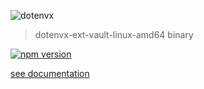 ![dotenvx](https://dotenvx.com/better-banner.png)

> dotenvx-ext-vault-linux-amd64 binary

[![npm version](https://img.shields.io/npm/v/@dotenvx/dotenvx-ext-vault-linux-amd64.svg)](https://www.npmjs.com/package/@dotenvx/dotenvx-ext-vault-linux-amd64)

[see documentation](https://github.com/dotenvx/dotenvx-ext-vault)

&nbsp;
